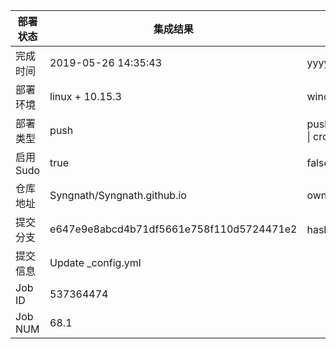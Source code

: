 部署状态 | 集成结果 | 参考值
---|---|---
完成时间 | 2019-05-26 14:35:43 | yyyy-mm-dd hh:mm:ss
部署环境 | linux + 10.15.3 | window \| linux + stable
部署类型 | push | push \| pull_request \| api \| cron
启用Sudo | true | false \| true
仓库地址 | Syngnath/Syngnath.github.io | owner_name/repo_name
提交分支 | e647e9e8abcd4b71df5661e758f110d5724471e2 | hash 16位
提交信息 | Update _config.yml |
Job ID   | 537364474 |
Job NUM  | 68.1 |
